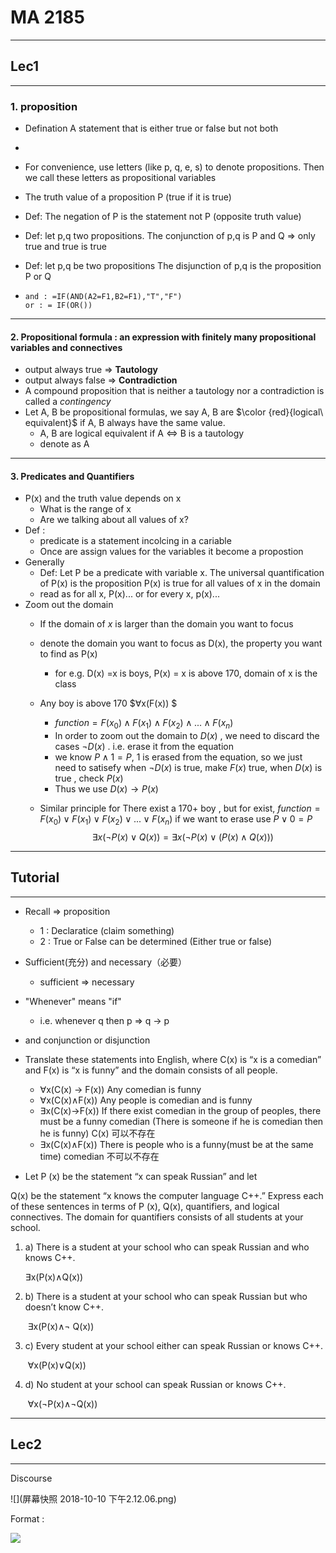 # MA 2185

---------

## Lec1

-------

### 1. proposition

* Defination A statement that is either true or false but not both

* 

  * For convenience, use letters (like p, q, e, s) to denote propositions. Then we call these letters as propositional variables
  * The truth value of a proposition P (true if it is true)

* Def: The negation of P is the statement  not P (opposite truth value)

* Def: let p,q two propositions. The conjunction of p,q is P and Q => only true and true is true

* Def: let p,q be two propositions The disjunction of p,q is the proposition P or Q 

* ```
  and : =IF(AND(A2=F1,B2=F1),"T","F")
  or : = IF(OR())
  ```

-------------

#### 2. Propositional formula : an expression with finitely many propositional variables and connectives

* output always true => **Tautology**
* output always false => **Contradiction**
* A compound proposition that is neither a tautology nor a contradiction is called a *contingency*
* Let A, B be propositional formulas, we say A, B are $\color {red}{logical\ equivalent}$ if A, B always have the same value.
  * A, B are logical equivalent if A $\iff$ B is a tautology
  * denote as A

-------------

#### 3. Predicates and Quantifiers

* P(x) and the truth value depends on x
  * What is the range of x
  * Are we talking about all values of x?
* Def : 
  * predicate is a statement incolcing in a cariable
  * Once are assign values for the variables it become a propostion
* Generally
  * Def: Let P be a predicate with variable x. The universal quantification of P(x) is the proposition P(x) is true for all values of x in the domain
  * read as for all x, P(x)...  or for every x, p(x)...
* Zoom out the domain
  - If the domain of $x​$ is larger than the domain you want to focus

  - denote the domain you want to focus as D(x), the property you want to find as P(x)

    - for e.g. D(x) =x is boys, P(x) = x is above 170, domain of x is the class

  - Any boy is above 170 $∀x(F(x)) $ 
    - $function = F(x_0)∧F(x_1)∧F(x_2)∧...∧F(x_n)$ 
    - In order to zoom out the domain to $D(x)$ , we need to discard the cases $¬D(x)$ . i.e.  erase it from the equation 
    - we know $P∧1=P​$ , 1 is erased from the equation, so we just need to satisefy when $¬D(x)​$ is true, make $F(x)​$ true, when $D(x)​$ is true , check $P(x)​$ 
    - Thus we use $D(x)→P(x)$ 

  - Similar principle for There exist a 170+ boy , but for exist, $function = F(x_0)∨F(x_1)∨F(x_2)∨...∨F(x_n)$  if we want to erase use $P∨0=P$  
    $$
    ∃x(¬P(x)∨ Q(x)) = ∃x(¬P(x)∨ (P(x)∧Q(x)))
    $$
    

------------

## Tutorial

-----------

* Recall => proposition
  * 1 : Declaratice (claim something)
  * 2 : True or False can be determined (Either true or false)

* Sufficient(充分) and necessary（必要）
  * sufficient  =>  necessary

* "Whenever" means "if"
  * i.e. whenever q then p => q -> p

* and conjunction or disjunction

* Translate these statements into English, where C(x) is “x is a comedian” and F(x) is “x is funny” and the domain consists of all people.  

  * ∀x(C(x) → F(x)) Any comedian is funny
  * ∀x(C(x)∧F(x)) Any people is comedian and is funny
  * ∃x(C(x)→F(x))  If there exist comedian in the group of peoples, there must be a funny comedian (There is someone if he is comedian then he is funny) C(x) 可以不存在
  * ∃x(C(x)∧F(x)) There is people who is a funny(must be at the same time) comedian 不可以不存在

*  Let P (x) be the statement “x can speak Russian” and let 

  Q(x) be the statement “x knows the computer language C++.” Express each of these sentences in terms of P (x), Q(x), quantifiers, and logical connectives. The domain for quantifiers consists of all students at your school. 

  1. a)  There is a student at your school who can speak Russian and who knows C++. 

      	∃x(P(x)∧Q(x)) 

  2. b)  There is a student at your school who can speak Russian but who doesn’t know C++. 

     ​	∃x(P(x)∧¬ Q(x)) 

  3. c)  Every student at your school either can speak Russian or knows C++. 

     ​	∀x(P(x)∨Q(x)) 

  4. d)  No student at your school can speak Russian or knows C++. 

     ​	∀x(¬P(x)∧¬Q(x)) 

-------------

## Lec2

---------

Discourse

![](屏幕快照 2018-10-10 下午2.12.06.png)

Format : 

![](WechatIMG107.jpeg)

